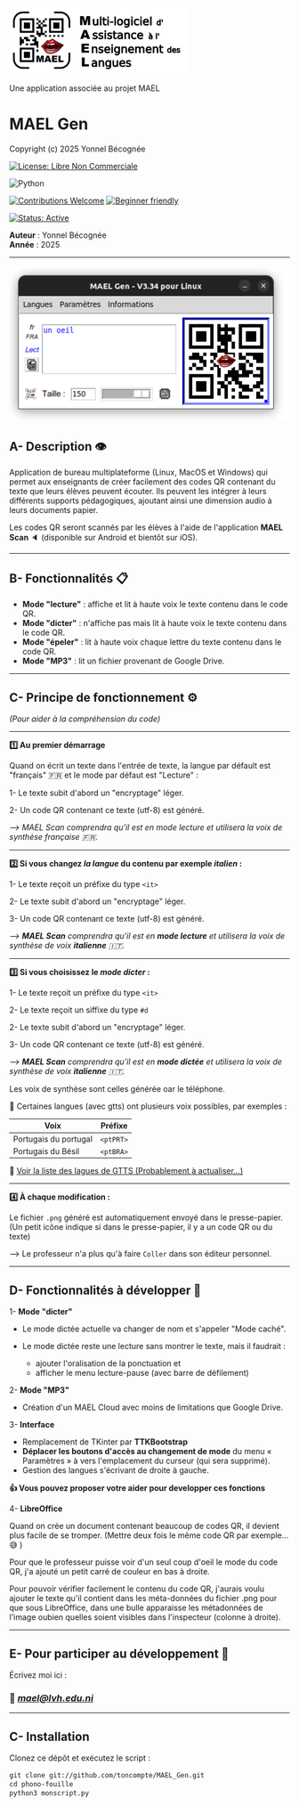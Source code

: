 ![MAEL](https://github.com/Yobeco/MAEL_Phono_fouille/blob/main/readme_assets/Logo-MAEL-120.png "Logo du projet MAEL")

Une application associée au projet MAEL

# MAEL Gen

Copyright (c) 2025 Yonnel Bécognée

[![License: Libre Non Commerciale](https://img.shields.io/badge/license-GNU%20GENERAL%20PUBLIC%20LICENSE%20V3-white.svg)](./LICENSE)

![Python](https://img.shields.io/badge/Python-3.10%2B-blue?logo=python&logoColor=yellow)

[![Contributions Welcome](https://img.shields.io/badge/contributions-welcome-009900.svg)](#contributing) [![Beginner friendly](https://img.shields.io/badge/Beginner%20friendly-8A2BE2)]()

[![Status: Active](https://img.shields.io/badge/status-active-009900.svg)]()

**Auteur** : Yonnel Bécognée   
**Année** : 2025

---

![](./readme_assets/MAEL_Gen.png)


## A- Description :eye:

Application de bureau multiplateforme (Linux, MacOS et Windows) qui permet aux enseignants de créer facilement des codes QR contenant du texte que leurs élèves peuvent écouter. 
Ils peuvent les intégrer à leurs différents supports pédagogiques, ajoutant ainsi une dimension audio à leurs documents papier.

Les codes QR seront scannés par les élèves à l'aide de l'application **MAEL Scan** :speaker: (disponible sur Android et bientôt sur iOS).

---

## B- Fonctionnalités :clipboard:

- **Mode "lecture"** : affiche et lit à haute voix le texte contenu dans le code QR.
- **Mode "dicter"** : n'affiche pas mais lit à haute voix le texte contenu dans le code QR.
- **Mode "épeler"** : lit à haute voix chaque lettre du texte contenu dans le code QR.
- **Mode "MP3"** : lit un fichier provenant de Google Drive.

---

## C- Principe de fonctionnement :gear:

*(Pour aider à la compréhension du code)*

---

**:one: Au premier démarrage**

Quand on écrit un texte dans l'entrée de texte, la langue par défault est "français" :fr: et le mode par défaut est "Lecture" :

1- Le texte subit d'abord un "encryptage" léger.

2- Un code QR contenant ce texte (utf-8) est généré.

*⟶ MAEL Scan comprendra qu'il est en mode lecture et utilisera la voix de synthèse française :fr:.*

---

**:two: Si vous changez _la langue_ du contenu par exemple _italien_ :**

1- Le texte reçoit un préfixe du type `<it>`

2- Le texte subit d'abord un "encryptage" léger.

3- Un code QR contenant ce texte (utf-8) est généré.

*⟶ __MAEL Scan__ comprendra qu'il est en __mode lecture__ et utilisera la voix de synthèse de voix __italienne__ :it:.*

---

**:three: Si vous choisissez le *mode dicter* :**

1- Le texte reçoit un préfixe du type `<it>`

2- Le texte reçoit un siffixe du type `#d`

2- Le texte subit d'abord un "encryptage" léger.

3- Un code QR contenant ce texte (utf-8) est généré.

*⟶ __MAEL Scan__ comprendra qu'il est en __mode dictée__ et utilisera la voix de synthèse de voix __italienne__ :it:.*

Les voix de synthèse sont celles générée oar le téléphone.

:eyes: Certaines langues (avec gtts) ont plusieurs voix possibles, par exemples :

| Voix | Préfixe |
| ----------- | ----------- |
| Portugais du portugal | `<ptPRT>` |
| Portugais du Bésil | `<ptBRA>` |

:bookmark_tabs: [Voir la liste des lagues de GTTS (Probablement à actualiser...)](./readme_assets/Langues_GTTS.pdf)

---

**:four: À chaque modification :**

Le fichier `.png` généré est automatiquement envoyé dans le presse-papier.
(Un petit icône indique si dans le presse-papier, il y a un code QR ou du texte)

⟶ Le professeur n'a plus qu'à faire `Coller` dans son éditeur personnel.

---

## D- Fonctionnalités à développer :rocket:

1- **Mode "dicter"**

- Le mode dictée actuelle va changer de nom et s'appeler "Mode caché".

- Le mode dictée reste une lecture sans montrer le texte, mais il faudrait :

    - ajouter l'oralisation de la ponctuation et
    - afficher le menu lecture-pause (avec barre de défilement)

2- **Mode "MP3"**

- Création d'un MAEL Cloud avec moins de limitations que Google Drive.

3- **Interface**

- Remplacement de TKinter par **TTKBootstrap**
- **Déplacer les boutons d'accès au changement de mode** du menu « Paramètres » à vers l'emplacement du curseur (qui sera supprimé).
- Gestion des langues s'écrivant de droite à gauche.

**:+1: Vous pouvez proposer votre aider pour developper ces fonctions**

4- **LibreOffice**

Quand on crée un document contenant beaucoup de codes QR, il devient plus facile de se tromper. (Mettre deux fois le même code QR par exemple... :sweat_smile: )

Pour que le professeur puisse voir d'un seul coup d'oeil le mode du code QR, j'a ajouté un petit carré de couleur en bas à droite.

Pour pouvoir vérifier facilement le contenu du code QR, j'aurais voulu ajouter le texte qu'il contient dans les méta-données du fichier .png pour que sous LibreOffice, dans une bulle apparaisse les métadonnées de l'image oubien quelles soient visibles dans l'inspecteur (colonne à droite).


---

## E- Pour participer au développement :open_hands:

Écrivez moi ici :

### 📨 ***[mael@lvh.edu.ni](mailto:mael@lvh.edu.ni)***

---

## C- Installation

Clonez ce dépôt et exécutez le script :

    git clone git://github.com/toncompte/MAEL_Gen.git
    cd phono-fouille
    python3 monscript.py